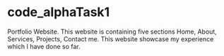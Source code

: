 # code_alphaTask1
Portfolio Website.
This website is containing five sections Home, About, Services, Projects, Contact me.
This website showcase my experience which I have done so far.
